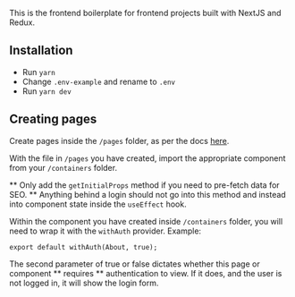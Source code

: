 This is the frontend boilerplate for frontend projects built with NextJS and Redux.

## Installation

-   Run `yarn`
-   Change `.env-example` and rename to `.env`
-   Run `yarn dev`

## Creating pages

Create pages inside the `/pages` folder, as per the docs [here](https://nextjs.org/docs/basic-features/pages).

With the file in `/pages` you have created, import the appropriate component from your `/containers` folder.

** Only add the `getInitialProps` method if you need to pre-fetch data for SEO. ** Anything behind a login should not go into this method and instead into component state inside the `useEffect` hook.

Within the component you have created inside `/containers` folder, you will need to wrap it with the `withAuth` provider. Example:

```
export default withAuth(About, true);
```

The second parameter of true or false dictates whether this page or component ** requires ** authentication to view. If it does, and the user is not logged in, it will show the login form.
